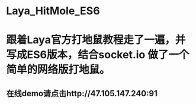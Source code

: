 # Laya_HitMole_ES6
# 跟着Laya官方打地鼠教程走了一遍，并写成ES6版本，结合socket.io 做了一个简单的网络版打地鼠。

## 在线demo请点击http://47.105.147.240:91

